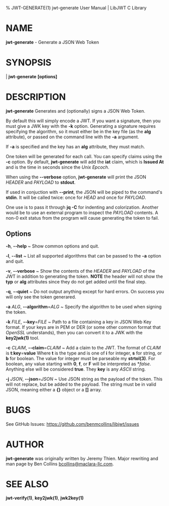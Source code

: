 % JWT-GENERATE(1) jwt-generate User Manual | LibJWT C Library

# NAME

**jwt-generate** - Generate a JSON Web Token

# SYNOPSIS

| **jwt-generate**  **\[options]**

# DESCRIPTION

**jwt-generate** Generates and (optionally) signs a JSON Web Token.

By default this will simply encode a JWT. If you want a signature, then
you must give a JWK key with the **-k** option. Generating a signature
requires specifying the algorithm, so it must either be in the key file
(as the **alg** attribute), or passed on the command line with the
**-a** argument.

If **-a** is specified and the key has an **alg** attribute, they must
match.

One token will be generated for each call. You can specify claims using the
**-c** option. By default, **jwt-generate** will add the **iat** claim, which
is **Issued At** and is the time in seconds since the *Unix Epcoch*.

When using the **\-\-verbose** option, **jwt-generate** will print the JSON
_HEADER_ and _PAYLOAD_ to **stdout**.

If used in conjuction with **\-\-print**, the JSON will be piped to the
command's **stdin**. It will be called twice: once for _HEAD_ and once for
_PAYLOAD_.

One use is to pass it through **jq -C** for indenting and colorization. Another
would be to use an external program to inspect the _PAYLOAD_ contents. A non-0
exit status from the program will cause generating the token to fail.

## Options

**\-h**, **\-\-help**
  ~ Show common options and quit.

**\-l**, **\-\-list**
  ~ List all supported algorithms that can be passed to the **-a** option
  and quit.

**\-v**, **\-\-verbose**
  ~ Show the contents of the _HEADER_ and _PAYLOAD_ of the JWT in addition
  to generating the token. **NOTE** the header will not show the **typ** or
  **alg** attributes since they do not get added until the final step.

**\-q**, **\-\-quiet**
  ~ Do not output anything except for hard errors. On success you will only
  see the token generared.

**\-a** _ALG_, **\-\-algorithm**=_ALG_
  ~ Specify the algorithm to be used when signing the token.

**\-k** _FILE_, **\-\-key**=_FILE_
  ~ Path to a file containing a key in JSON Web Key format. If your keys are
  in PEM or DER (or some other common format that _OpenSSL_ understands), then
  you can convert it to a JWK with the **key2jwk(1)** tool.

**\-c** _CLAIM_, **\-\-claim**=_CLAIM_
  ~ Add a claim to the JWT. The format of _CLAIM_ is **t**:**key**=**value**
  Where **t** is the type and is one of **i** for integer, **s** for string,
  or **b** for boolean. The value for integer must be parseable my **strtol(3)**.
  For boolean, any value starting with **0**, **f**, or **F** will be interpreted
  as **false*. Anything else will be considered **true**. They **key** is any
  *ASCII* string.

**\-j** _JSON_, **\-\-json**=_JSON_
  ~ Use JSON string as the payload of the token. This will not replace, but be added
  to the payload. The string must be in valid JSON, meaning either a **{}** object
  or a **[]** array.

# BUGS

See GitHub Issues: <https://github.com/benmcollins/libjwt/issues>

# AUTHOR

**jwt-generate** was originally written by Jeremy Thien. Major rewriting and man
page by Ben Collins <bcollins@maclara-llc.com>.

# SEE ALSO

**jwt-verify(1)**, **key2jwk(1)**, **jwk2key(1)**
